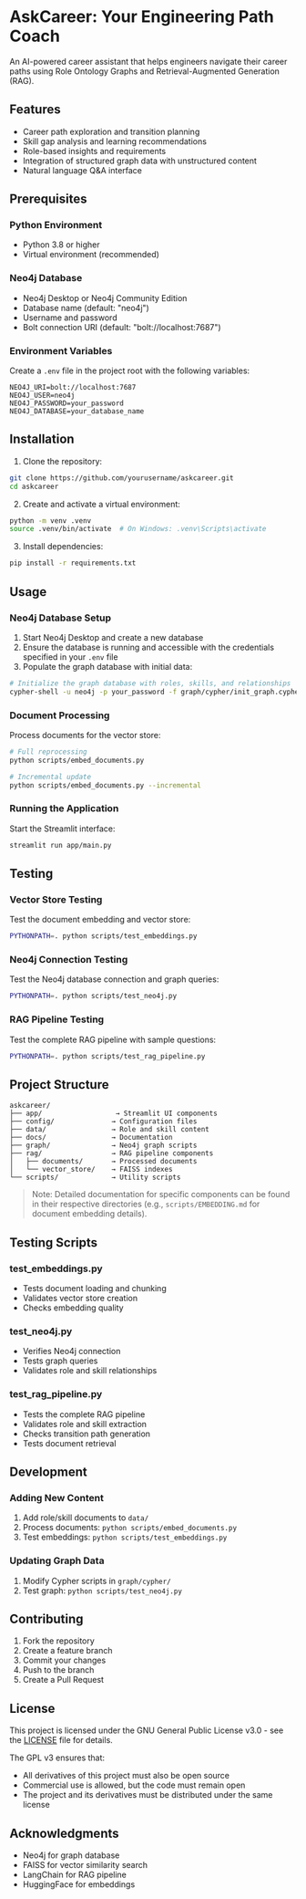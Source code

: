 # AskCareer: Your Engineering Path Coach

An AI-powered career assistant that helps engineers navigate their career paths using Role Ontology Graphs and Retrieval-Augmented Generation (RAG).

## Features

- Career path exploration and transition planning
- Skill gap analysis and learning recommendations
- Role-based insights and requirements
- Integration of structured graph data with unstructured content
- Natural language Q&A interface

## Prerequisites

### Python Environment
- Python 3.8 or higher
- Virtual environment (recommended)

### Neo4j Database
- Neo4j Desktop or Neo4j Community Edition
- Database name (default: "neo4j")
- Username and password
- Bolt connection URI (default: "bolt://localhost:7687")

### Environment Variables
Create a `.env` file in the project root with the following variables:
```
NEO4J_URI=bolt://localhost:7687
NEO4J_USER=neo4j
NEO4J_PASSWORD=your_password
NEO4J_DATABASE=your_database_name
```

## Installation

1. Clone the repository:
```bash
git clone https://github.com/yourusername/askcareer.git
cd askcareer
```

2. Create and activate a virtual environment:
```bash
python -m venv .venv
source .venv/bin/activate  # On Windows: .venv\Scripts\activate
```

3. Install dependencies:
```bash
pip install -r requirements.txt
```

## Usage

### Neo4j Database Setup
1. Start Neo4j Desktop and create a new database
2. Ensure the database is running and accessible with the credentials specified in your `.env` file
3. Populate the graph database with initial data:
```bash
# Initialize the graph database with roles, skills, and relationships
cypher-shell -u neo4j -p your_password -f graph/cypher/init_graph.cypher
```

### Document Processing
Process documents for the vector store:
```bash
# Full reprocessing
python scripts/embed_documents.py

# Incremental update
python scripts/embed_documents.py --incremental
```

### Running the Application
Start the Streamlit interface:
```bash
streamlit run app/main.py
```

## Testing

### Vector Store Testing
Test the document embedding and vector store:
```bash
PYTHONPATH=. python scripts/test_embeddings.py
```

### Neo4j Connection Testing
Test the Neo4j database connection and graph queries:
```bash
PYTHONPATH=. python scripts/test_neo4j.py
```

### RAG Pipeline Testing
Test the complete RAG pipeline with sample questions:
```bash
PYTHONPATH=. python scripts/test_rag_pipeline.py
```

## Project Structure

```
askcareer/
├── app/                  → Streamlit UI components
├── config/              → Configuration files
├── data/                → Role and skill content
├── docs/                → Documentation
├── graph/               → Neo4j graph scripts
├── rag/                 → RAG pipeline components
│   ├── documents/       → Processed documents
│   └── vector_store/    → FAISS indexes
└── scripts/             → Utility scripts
```

> Note: Detailed documentation for specific components can be found in their respective directories (e.g., `scripts/EMBEDDING.md` for document embedding details).

## Testing Scripts

### test_embeddings.py
- Tests document loading and chunking
- Validates vector store creation
- Checks embedding quality

### test_neo4j.py
- Verifies Neo4j connection
- Tests graph queries
- Validates role and skill relationships

### test_rag_pipeline.py
- Tests the complete RAG pipeline
- Validates role and skill extraction
- Checks transition path generation
- Tests document retrieval

## Development

### Adding New Content
1. Add role/skill documents to `data/`
2. Process documents: `python scripts/embed_documents.py`
3. Test embeddings: `python scripts/test_embeddings.py`

### Updating Graph Data
1. Modify Cypher scripts in `graph/cypher/`
2. Test graph: `python scripts/test_neo4j.py`

## Contributing

1. Fork the repository
2. Create a feature branch
3. Commit your changes
4. Push to the branch
5. Create a Pull Request

## License

This project is licensed under the GNU General Public License v3.0 - see the [LICENSE](LICENSE) file for details.

The GPL v3 ensures that:
- All derivatives of this project must also be open source
- Commercial use is allowed, but the code must remain open
- The project and its derivatives must be distributed under the same license

## Acknowledgments

- Neo4j for graph database
- FAISS for vector similarity search
- LangChain for RAG pipeline
- HuggingFace for embeddings